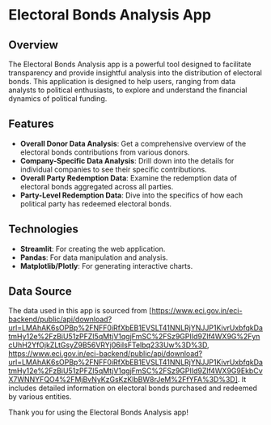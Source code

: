 # Electoral Bonds Analysis App

## Overview
The Electoral Bonds Analysis app is a powerful tool designed to facilitate transparency and provide insightful analysis into the distribution of electoral bonds. This application is designed to help users, ranging from data analysts to political enthusiasts, to explore and understand the financial dynamics of political funding.

## Features
- **Overall Donor Data Analysis**: Get a comprehensive overview of the electoral bonds contributions from various donors.
- **Company-Specific Data Analysis**: Drill down into the details for individual companies to see their specific contributions.
- **Overall Party Redemption Data**: Examine the redemption data of electoral bonds aggregated across all parties.
- **Party-Level Redemption Data**: Dive into the specifics of how each political party has redeemed electoral bonds.


## Technologies
- **Streamlit**: For creating the web application.
- **Pandas**: For data manipulation and analysis.
- **Matplotlib/Plotly**: For generating interactive charts.

## Data Source
The data used in this app is sourced from [https://www.eci.gov.in/eci-backend/public/api/download?url=LMAhAK6sOPBp%2FNFF0iRfXbEB1EVSLT41NNLRjYNJJP1KivrUxbfqkDatmHy12e%2FzBiU51zPFZI5qMtjV1qgjFmSC%2FSz9GPIId9Zlf4WX9G%2FyncUhH2YfOjkZLtGsyZ9B56VRYj06iIsFTelbq233Uw%3D%3D, https://www.eci.gov.in/eci-backend/public/api/download?url=LMAhAK6sOPBp%2FNFF0iRfXbEB1EVSLT41NNLRjYNJJP1KivrUxbfqkDatmHy12e%2FzBiU51zPFZI5qMtjV1qgjFmSC%2FSz9GPIId9Zlf4WX9G9EkbCvX7WNNYFQO4%2FMjBvNyKzGsKzKlbBW8rJeM%2FfYFA%3D%3D]. It includes detailed information on electoral bonds purchased and redeemed by various entities.


Thank you for using the Electoral Bonds Analysis app!
